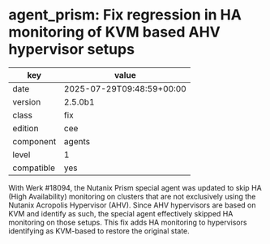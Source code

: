 [//]: # (werk v2)
# agent_prism: Fix regression in HA monitoring of KVM based AHV hypervisor setups

key        | value
---------- | ---
date       | 2025-07-29T09:48:59+00:00
version    | 2.5.0b1
class      | fix
edition    | cee
component  | agents
level      | 1
compatible | yes

With Werk #18094, the Nutanix Prism special agent was updated to skip HA (High Availability) monitoring on clusters that are not exclusively using the Nutanix Acropolis Hypervisor (AHV). Since AHV hypervisors are based on KVM and identify as such, the special agent effectively skipped HA monitoring on those setups. This fix adds HA monitoring to hypervisors identifying as KVM-based to restore the original state.

